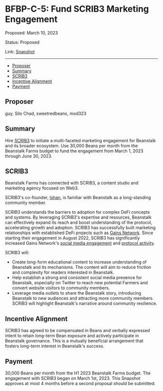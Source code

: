 # BFBP-C-5: Fund SCRIB3 Marketing Engagement

Proposed: March 10, 2023

Status: Proposed

Link: [Snapshot](https://snapshot.org/#/beanstalkfarmsbudget.eth/proposal/0x1e4bddab0a590cdec5973f74dd891495d8c2c8b96ca5ed8646a6407dbe6c31c5)

---

- [Proposer](#proposer)
- [Summary](#summary)
- [SCRIB3](#scrib3)
- [Incentive Alignment](#incentive-alignment)
- [Payment](#payment)

## Proposer

guy, Silo Chad, sweetredbeans, mod323

## Summary

Hire [SCRIB3](https://www.scrib3.co/) to initiate a multi-faceted marketing engagement for Beanstalk and its broader ecosystem. Use 30,000 Beans per month from the Beanstalk Farms budget to fund the engagement from March 1, 2023 through June 30, 2023.

## SCRIB3

Beanstalk Farms has connected with SCRIB3, a content studio and marketing agency focused on Web3.

SCRIB3's co-founder, [Ishan](https://twitter.com/Ishanb22), is familiar with Beanstalk as a long-standing community member.

SCRIB3 understands the barriers to adoption for complex DeFi concepts and systems. By leveraging SCRIB3's expertise and resources, Beanstalk can effectively expand its reach and boost understanding of the protocol, accelerating growth and adoption. SCRIB3 has successfully built marketing relationships with established DeFi projects such as [Gains Network](https://gainsnetwork.io/). Since starting their engagement in August 2022, SCRIB3 has significantly increased Gains Network's [social media engagement](https://twitter.com/therossbooth/status/1615747000087240704) and [protocol activity](https://dune.com/unionepro/Everthing-Gains-Network).

SCRIB3 will:

* Create long-form educational content to increase understanding of Beanstalk and its mechanisms. The content will aim to reduce friction and complexity for readers interested in Beanstalk.
* Help establish a strong and consistent social media presence for Beanstalk, especially on Twitter to reach new potential Farmers and convert website visitors to community members.
* Leverage media outlets to share the Beanstalk story, introducing Beanstalk to new audiences and attracting more community members. SCRIB3 will highlight Beanstalk's narrative around community resilience.

## Incentive Alignment

SCRIB3 has agreed to be compensated in Beans and verbally expressed intent to retain long-term Bean exposure and actively participate in Beanstalk governance. This is a mutually beneficial arrangement that fosters long-term interest in Beanstalk's success.

## Payment

30,000 Beans per month from the H1 2023 Beanstalk Farms budget. The engagement with SCRIB3 began on March 1st, 2023. This Snapshot approves at most 4 months before a second proposal should be submitted.

